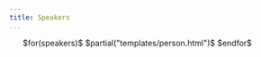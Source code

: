 ```yaml
---
title: Speakers
...
```


<!-- TODO make this a template -->
<ul class="personList" style="max-width: 750px;" >
$for(speakers)$
$partial("templates/person.html")$
$endfor$
</ul>
